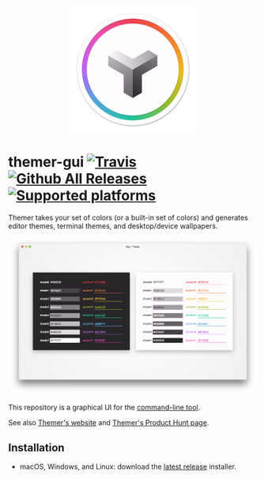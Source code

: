 <p align="center">
  <a href="https://themer.mjswensen.com">
    <img src="icon.png" width="256" height="256" alt="Themer application icon" />
  </a>
</p>

# themer-gui [![Travis](https://img.shields.io/travis/mjswensen/themer-gui/master.svg)](https://travis-ci.org/mjswensen/themer-gui/branches) [![Github All Releases](https://img.shields.io/github/downloads/mjswensen/themer-gui/total.svg)](https://github.com/mjswensen/themer-gui/releases) [![Supported platforms](https://img.shields.io/badge/platform-macOS%20%7C%20Windows%20%7C%20Linux-blue.svg)](https://github.com/mjswensen/themer-gui/releases)

Themer takes your set of colors (or a built-in set of colors) and generates editor themes, terminal themes, and desktop/device wallpapers.

![Themer screenshot](screenshot.png)

This repository is a graphical UI for the [command-line tool](https://github.com/mjswensen/themer).

See also [Themer's website](https://themer.mjswensen.com) and [Themer's Product Hunt page](https://www.producthunt.com/posts/themer-2).

## Installation

* macOS, Windows, and Linux: download the [latest release](https://github.com/mjswensen/themer-gui/releases/latest) installer.
